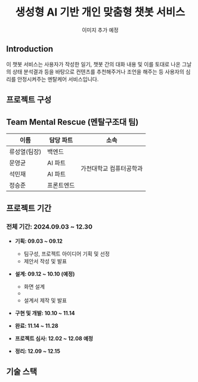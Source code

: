 <h1 align="center"> 
  생성형 AI 기반 개인 맞춤형 챗봇 서비스
</h1>

<p align="center">이미지 추가 예정</p>

## Introduction
이 챗봇 서비스는 사용자가 작성한 일기, 챗봇 간의 대화 내용 및 이를 토대로 나온 그날의 상태 분석결과 등을 바탕으로 컨텐츠를 추천해주거나 조언을 해주는 등 사용자의 심리를 안정시켜주는 멘탈케어 서비스입니다. 

## 프로젝트 구성


## Team Mental Rescue (멘탈구조대 팀)

<table style="border: 2px;">
  <thead>
    <tr>
      <th> 이름 </th>
      <th> 담당 파트 </th>
      <th> 소속 </th>
    </tr>
  </thead>
  <tbody>
    <tr>
      <td> 류성열(팀장) </td>
      <td> 백엔드 </td>
      <td rowspan="4"> 가천대학교 컴퓨터공학과 </td>
    </tr>
    <tr>
      <td> 문영균 </td>
      <td> AI 파트 </td>
    </tr>
    <tr>
      <td> 석민재 </td>
      <td> AI 파트 </td>
    </tr>
    <tr>
      <td> 정승준 </td>
      <td> 프론트엔드 </td>
    </tr>
  </tbody>  
</table>

## 프로젝트 기간

### 전체 기간: 2024.09.03 ~ 12.30

- **기획: 09.03 ~ 09.12**
  
  - 팀구성, 프로젝트 아이디어 기획 및 선정
  - 제안서 작성 및 발표

- **설계: 09.12 ~ 10.10 (예정)**

  - 화면 설계
  - 
  - 설계서 제작 및 발표

- **구현 및 개발: 10.10 ~ 11.14** 

- **완료: 11.14 ~ 11.28**

- **프로젝트 심사: 12.02 ~ 12.08 예정**

- **정리: 12.09 ~ 12.15**

## 기술 스택


